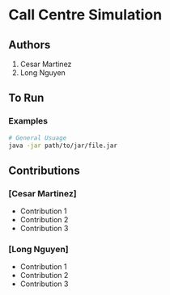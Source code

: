 # Call Centre Simulation

## Authors
1) Cesar Martinez
2) Long Nguyen

## To Run

### Examples
```bash
# General Usuage
java -jar path/to/jar/file.jar
```
## Contributions
### [Cesar Martinez]
* Contribution 1
* Contribution 2
* Contribution 3

### [Long Nguyen]
* Contribution 1
* Contribution 2
* Contribution 3